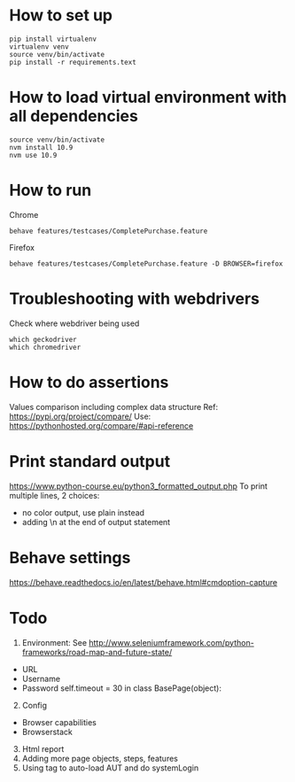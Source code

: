 # How to set up
```
pip install virtualenv
virtualenv venv
source venv/bin/activate
pip install -r requirements.text
```

# How to load virtual environment with all dependencies
```
source venv/bin/activate
nvm install 10.9
nvm use 10.9
```

# How to run
Chrome
```
behave features/testcases/CompletePurchase.feature
```
Firefox
```
behave features/testcases/CompletePurchase.feature -D BROWSER=firefox
```
# Troubleshooting with webdrivers
Check where webdriver being used
```
which geckodriver
which chromedriver
```

# How to do assertions
Values comparison including complex data structure
Ref: https://pypi.org/project/compare/
Use: https://pythonhosted.org/compare/#api-reference

# Print standard output
https://www.python-course.eu/python3_formatted_output.php
To print multiple lines, 2 choices:
- no color output, use plain instead
- adding \n at the end of output statement

# Behave settings
https://behave.readthedocs.io/en/latest/behave.html#cmdoption-capture

# Todo
1. Environment: See http://www.seleniumframework.com/python-frameworks/road-map-and-future-state/
- URL
- Username
- Password
self.timeout = 30 in class BasePage(object):
2. Config
- Browser capabilities
- Browserstack
3. Html report
4. Adding more page objects, steps, features
5. Using tag to auto-load AUT and do systemLogin
